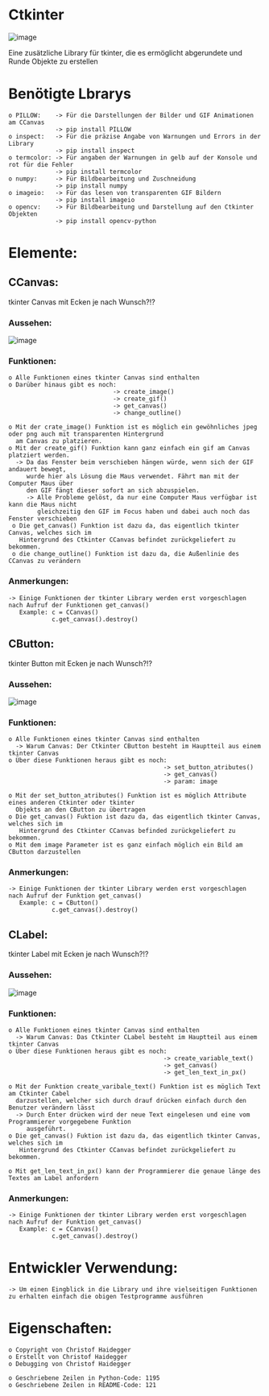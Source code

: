 # Ctkinter
![image](https://user-images.githubusercontent.com/87471423/127869456-eee11977-53ca-4191-aa4b-678895e60653.png)

Eine zusätzliche Library für tkinter, die es ermöglicht abgerundete und Runde Objekte zu erstellen


# Benötigte Lbrarys
    o PILLOW:    -> Für die Darstellungen der Bilder und GIF Animationen am CCanvas
                 -> pip install PILLOW
    o inspect:   -> Für die präzise Angabe von Warnungen und Errors in der Library
                 -> pip install inspect
    o termcolor: -> Für angaben der Warnungen in gelb auf der Konsole und rot für die Fehler
                 -> pip install termcolor
    o numpy:     -> Für Bildbearbeitung und Zuschneidung
                 -> pip install numpy
    o imageio:   -> Für das lesen von transparenten GIF Bildern
                 -> pip install imageio
    o opencv:    -> Für Bildbearbeitung und Darstellung auf den Ctkinter Objekten
                 -> pip install opencv-python



# Elemente:

## CCanvas:
tkinter Canvas mit Ecken je nach Wunsch?!?
### Aussehen:
![image](https://user-images.githubusercontent.com/87471423/127869405-95e09f3c-57b6-40ca-a302-734129a6e90a.png)

### Funktionen:
    o Alle Funktionen eines tkinter Canvas sind enthalten
    o Darüber hinaus gibt es noch:
                                 -> create_image()
                                 -> create_gif()
                                 -> get_canvas()
                                 -> change_outline()
                                 
    o Mit der crate_image() Funktion ist es möglich ein gewöhnliches jpeg oder png auch mit transparenten Hintergrund
      am Canvas zu platzieren.
    o Mit der create_gif() Funktion kann ganz einfach ein gif am Canvas platziert werden.
      -> Da das Fenster beim verschieben hängen würde, wenn sich der GIF andauert bewegt, 
         wurde hier als Lösung die Maus verwendet. Fährt man mit der Computer Maus über
         den GIF fängt dieser sofort an sich abzuspielen.
         -> Alle Probleme gelöst, da nur eine Computer Maus verfügbar ist kann die Maus nicht 
            gleichzeitig den GIF im Focus haben und dabei auch noch das Fenster verschieben
     o Die get_canvas() Funktion ist dazu da, das eigentlich tkinter Canvas, welches sich im 
       Hintergrund des Ctkinter CCanvas befindet zurückgeliefert zu bekommen.
     o die change_outline() Funktion ist dazu da, die Außenlinie des CCanvas zu verändern

### Anmerkungen:
    -> Einige Funktionen der tkinter Library werden erst vorgeschlagen nach Aufruf der Funktionen get_canvas()
       Example: c = CCanvas()
                c.get_canvas().destroy()
                

## CButton:
tkinter Button mit Ecken je nach Wunsch?!?
### Aussehen:
![image](https://user-images.githubusercontent.com/87471423/127872921-bcbad8a2-394e-4980-b6b3-ec79b7225e95.png)

### Funktionen:
    o Alle Funktionen eines tkinter Canvas sind enthalten
      -> Warum Canvas: Der Ctkinter CButton besteht im Hauptteil aus einem tkinter Canvas
    o Über diese Funktionen heraus gibt es noch:
                                               -> set_button_atributes()
                                               -> get_canvas()
                                               -> param: image
                                               
    o Mit der set_button_atributes() Funktion ist es möglich Attribute eines anderen Ctkinter oder tkinter 
      Objekts an den CButton zu übertragen
    o Die get_canvas() Fuktion ist dazu da, das eigentlich tkinter Canvas, welches sich im 
       Hintergrund des Ctkinter CCanvas befinded zurückgeliefert zu bekommen. 
    o Mit dem image Parameter ist es ganz einfach möglich ein Bild am CButton darzustellen

### Anmerkungen:
    -> Einige Funktionen der tkinter Library werden erst vorgeschlagen nach Aufruf der Funktion get_canvas()
       Example: c = CButton()
                c.get_canvas().destroy()


## CLabel:
tkinter Label mit Ecken je nach Wunsch?!?
### Aussehen:
![image](https://user-images.githubusercontent.com/87471423/127878962-532be04a-89b5-4367-83dc-4fc5ecd8a85e.png)


### Funktionen:
    o Alle Funktionen eines tkinter Canvas sind enthalten
      -> Warum Canvas: Das Ctkinter CLabel besteht im Hauptteil aus einem tkinter Canvas
    o Über diese Funktionen heraus gibt es noch:
                                               -> create_variable_text()
                                               -> get_canvas()
                                               -> get_len_text_in_px()
                                               
    o Mit der Funktion create_varibale_text() Funktion ist es möglich Text am Ctkinter Cabel
      darzustellen, welcher sich durch drauf drücken einfach durch den Benutzer verändern lässt
      -> Durch Enter drücken wird der neue Text eingelesen und eine vom Programmierer vorgegebene Funktion
         ausgeführt.
    o Die get_canvas() Fuktion ist dazu da, das eigentlich tkinter Canvas, welches sich im 
       Hintergrund des Ctkinter CCanvas befindet zurückgeliefert zu bekommen. 
    
    o Mit get_len_text_in_px() kann der Programmierer die genaue länge des Textes am Label anfordern

### Anmerkungen:
    -> Einige Funktionen der tkinter Library werden erst vorgeschlagen nach Aufruf der Funktion get_canvas()
       Example: c = CCanvas()
                c.get_canvas().destroy()

# Entwickler Verwendung:
    -> Um einen Eingblick in die Library und ihre vielseitigen Funktionen zu erhalten einfach die obigen Testprogramme ausführen
    
# Eigenschaften:
    o Copyright von Christof Haidegger
    o Erstellt von Christof Haidegger
    o Debugging von Christof Haidegger
    
    o Geschriebene Zeilen in Python-Code: 1195
    o Geschriebene Zeilen in README-Code: 121
    
     
